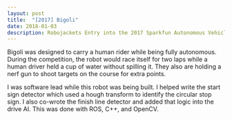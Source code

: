 ```yaml
---
layout: post
title:  "[2017] Bigoli"
date: 2018-01-03 
description: Robojackets Entry into the 2017 Sparkfun Autonomous Vehicle Competition
---
```


Bigoli was designed to carry a human rider while being fully autonomous. During the competition, the robot would race itself for two laps while a human driver held a cup of water without spilling it. They also are holding a nerf gun to shoot targets on the course for extra points. 

I was software lead while this robot was being built. I helped write the start sign detector which used a hough transform to identify the circular stop sign. I also co-wrote the finish line detector and added that logic into the drive AI. This was done with ROS, C++, and OpenCV.

<figure>
    <img src="{{ '/assets/img/mebigoli.jpg' | prepend: site.baseurl }} " alt="">
</figure>
<figure>
    <img src="{{ '/assets/img/bigoli_action.jpg' | prepend: site.baseurl }} " alt="">
</figure>
